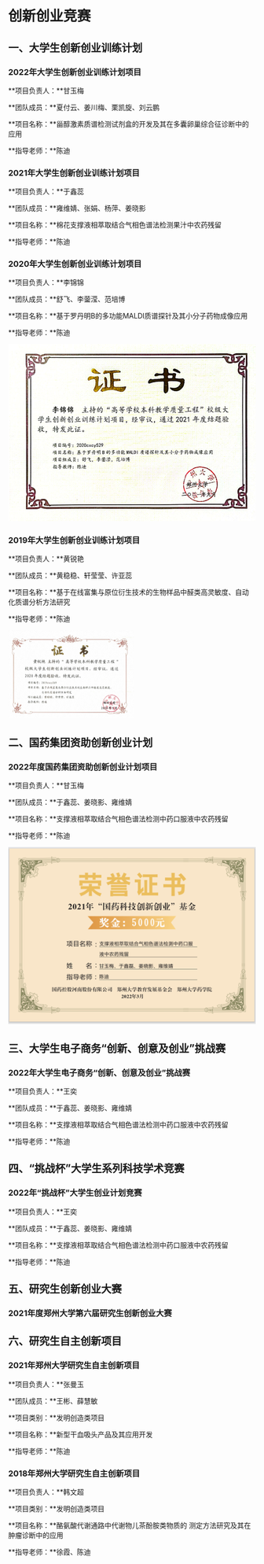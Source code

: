 # 创新创业竞赛

## 一、大学生创新创业训练计划

### 2022年大学生创新创业训练计划项目

**项目负责人：**甘玉梅

**团队成员：**夏付云、姜川梅、栗凯旋、刘云鹏

**项目名称：**甾醇激素质谱检测试剂盒的开发及其在多囊卵巢综合征诊断中的应用

**指导老师：**陈迪



### 2021年大学生创新创业训练计划项目

**项目负责人：**于鑫蕊

**团队成员：**雍维婧、张娟、杨萍、姜晓影

**项目名称：**棉花支撑液相萃取结合气相色谱法检测果汁中农药残留

**指导老师：**陈迪

### 2020年大学生创新创业训练计划项目

**项目负责人：**李锦锦

**团队成员：**舒飞、李蓥滢、范培博

**项目名称：**基于罗丹明B的多功能MALDI质谱探针及其小分子药物成像应用

**指导老师：**陈迪

<img src="../image/2020_lijinjin.png" style="zoom:100%;align='left'" />

### 2019年大学生创新创业训练计划项目

**项目负责人：**黄锐艳

**团队成员：**黄稳稳、轩莹莹、许亚蕊

**项目名称：**基于在线富集与原位衍生技术的生物样品中醛类高灵敏度、自动化质谱分析方法研究

**指导老师：**陈迪

<img src="../image/2019_huangruiyan.jpg" style="zoom:25%;align='left'" />

## 二、国药集团资助创新创业计划

### 2022年度国药集团资助创新创业计划项目

**项目负责人：**甘玉梅

**团队成员：**于鑫蕊、姜晓影、雍维婧

**项目名称：**支撑液相萃取结合气相色谱法检测中药口服液中农药残留

**指导老师：**陈迪

<img src="../image/2022_guoyao_ganyumei.png" style="zoom:60%;align='left'" />

## 三、大学生电子商务“创新、创意及创业”挑战赛

### 2022年大学生电子商务“创新、创意及创业”挑战赛

**项目负责人：**王奕

**团队成员：**于鑫蕊、姜晓影、雍维婧

**项目名称：**支撑液相萃取结合气相色谱法检测中药口服液中农药残留

**指导老师：**陈迪



## 四、“挑战杯”大学生系列科技学术竞赛

### 2022年“挑战杯”大学生创业计划竞赛

**项目负责人：**王奕

**团队成员：**于鑫蕊、姜晓影、雍维婧

**项目名称：**支撑液相萃取结合气相色谱法检测中药口服液中农药残留

**指导老师：**陈迪



## 五、研究生创新创业大赛

### 2021年度郑州大学第六届研究生创新创业大赛





## 六、研究生自主创新项目

### 2021年郑州大学研究生自主创新项目

**项目负责人：**张曼玉

**团队成员：**王彬、薛慧敏

**项目类别：**发明创造类项目

**项目名称：**新型干血吸头产品及其应用开发

**指导老师：**陈迪



### 2018年郑州大学研究生自主创新项目

**项目负责人：**韩文超

**项目类别：**发明创造类项目

**项目名称：**酪氨酸代谢通路中代谢物儿茶酚胺类物质的 测定方法研究及其在肿瘤诊断中的应用

**指导老师：**徐霞、陈迪
